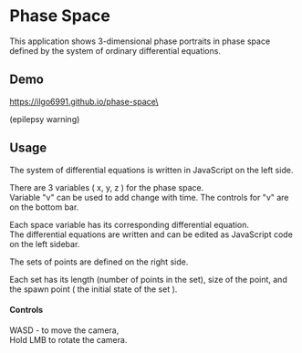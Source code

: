 # Phase Space

This application shows 3-dimensional phase portraits in phase space defined by the system of ordinary differential equations.

## Demo
https://ilgo6991.github.io/phase-space\

(epilepsy warning)

## Usage

The system of differential equations is written in JavaScript on the left side.

There are 3 variables ( x, y, z ) for the phase space.\
Variable "v" can be used to add change with time.
The controls for "v" are on the bottom bar.

Each space variable has its corresponding differential equation.\
The differential equations are written and can be edited as JavaScript code on the left sidebar.

The sets of points are defined on the right side.

Each set has its length (number of points in the set), size of the point, and the spawn point ( the initial state of the set ).

#### Controls
WASD - to move the camera,\
Hold LMB to rotate the camera.